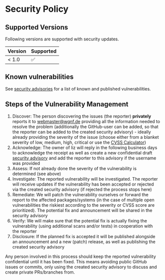 # Security Policy

## Supported Versions

Following versions are supported with security updates.

| Version | Supported          |
| ------- | ------------------ |
| < 1.0   | :white_check_mark: |

## Known vulnerabilities

See [security advisories](https://github.com/wgnf/liz/security/advisories) for a list of known and published vulnerabilities.

## Steps of the Vulnerability Management

1. Discover: The person discovering the issues (the reporter) **privately** reports it to [webmaster@wgnf.de](mailto:webmaster@wgnf.de?subject=liz:%20Vulnerability%20Report) providing all the information needed to resolve the problem (additionally the GitHub-user can be added, so that the reporter can be added to the created security advisory) - ideally already providing the severity of the issue (choose either from a blanket severity of low, medium, high, critical or use the [CVSS Calculator](https://www.first.org/cvss/calculator/3.0#CVSS:3.0/AV:N/AC:L/PR:H/UI:N/S:U/C:N/I:N/A:N))
2. Acknowledge: The owner of liz will reply in the following business days to acknowledge the receipt as well as create a new confidential draft [security advisory](https://github.com/wgnf/liz/security/advisories) and add the reporter to this advisory if the username was provided
3. Assess: If not already done the severity of the vulnerability is determined (see above)
4. Investigate: The reported vulnerability will be investigated. The reporter will receive updates if the vulnerability has been accepted or rejected via the created security advisory (if rejected the process stops here)
5. Remediate: We will patch the vulnerability ourselves or forward the report to the affected packages/systems (in the case of multiple open vulnerabilities the riskiest according to the severity or CVSS score are prioritized). The potential fix and announcement will be shared in the security advisory
6. Verify: We will make sure that the potential fix is actually fixing the vulnerability (using additional scans and/or tests) in cooperation with the reporter
7. Disclosure: If the planned fix is accepted it will be published alongside an announcement and a new (patch) release, as well as publishing the created security advisory

Any person involved in this process should keep the reported vulnerability confidential until it has been fixed. This means avoiding public GitHub issues or commits, only using the created security advisory to discuss and create private PRs/branches from.
